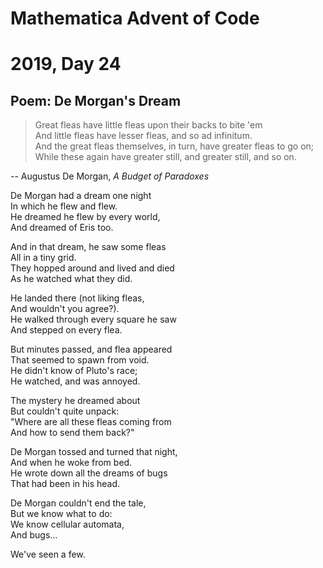 # Mathematica Advent of Code    
# 2019, Day 24
      
## Poem: De Morgan's Dream

> Great fleas have little fleas upon their backs to bite 'em  
> And little fleas have lesser fleas, and so ad infinitum.  
> And the great fleas themselves, in turn, have greater fleas to go on;  
> While these again have greater still, and greater still, and so on.  

-- Augustus De Morgan, *A Budget of Paradoxes*

De Morgan had a dream one night  
In which he flew and flew.  
He dreamed he flew by every world,  
And dreamed of Eris too.  

And in that dream, he saw some fleas  
All in a tiny grid.  
They hopped around and lived and died  
As he watched what they did.  

He landed there (not liking fleas,  
And wouldn't you agree?).  
He walked through every square he saw  
And stepped on every flea.  

But minutes passed, and flea appeared  
That seemed to spawn from void.  
He didn't know of Pluto's race;  
He watched, and was annoyed.  

The mystery he dreamed about  
But couldn't quite unpack:  
"Where are all these fleas coming from  
And how to send them back?"  

De Morgan tossed and turned that night,  
And when he woke from bed.  
He wrote down all the dreams of bugs  
That had been in his head.  

De Morgan couldn't end the tale,  
But we know what to do:  
We know cellular automata,  
And bugs...  

We've seen a few.  
